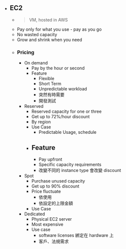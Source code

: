 - ## EC2
	- > VM,  hosted in AWS
	- Pay only for what you use - pay as you go
	- No wasted capacity
	- Grow and shrink when you need
	- ### Pricing
		- On demand
			- Pay by the hour or second
			- Feature
				- Flexible
				- Short Term
				- Unpredictable workload
				- 突然有時需要
				- 開發測試
		- Reserved
			- Reserved capacity for one or three
			- Get  up to 72%/hour discount
			- By region
			- Use Case
				- Predictable Usage, schedule
			- Feature
				-
				- Pay upfront
				- Specific capacity requirements
				- 改變不同的 instance type 會改變 discount
		- Spot
			- Purchase unused capacity
			- Get up to 90% discount
			- Price fluctuate
				- 依使用
				- 依設定的上限金額
			- Use Case
		- Dedicated
			- Physical EC2 server
			- Most expensive
			- Use case
				- software licenses 綁定在 hardware 上
				- 客戶、法規需求